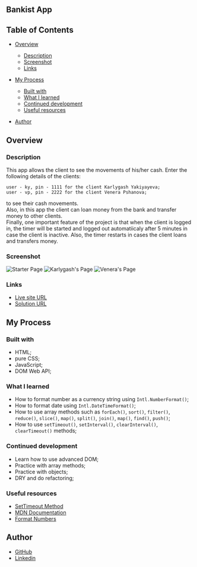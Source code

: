 ## Bankist App

## Table of Contents

- [Overview](#overview)
  - [Description](#description)
  - [Screenshot](#screenshot)
  - [Links](#links)
- [My Process](#my-process)

  - [Built with](#built-with)
  - [What I learned](#what-i-learned)
  - [Continued development](#continued-development)
  - [Useful resources](#useful-resources)

- [Author](#author)

## Overview

### Description

This app allows the client to see the movements of his/her cash.
Enter the following details of the clients:

```
user - ky, pin - 1111 for the client Karlygash Yakiyayeva;
user - vp, pin - 2222 for the client Venera Pshanova;
```

to see their cash movements.\
Also, in this app the client can loan money from the bank and transfer money to other clients.\
Finally, one important feature of the project is that when the client is logged in, the timer will be started and logged out automatiicaly after 5 minutes in case the client is inactive. Also, the timer restarts in cases the client loans and transfers money.

### Screenshot

![Starter Page](https://i.imgur.com/NW08Qy1.png)
![Karlygash's Page](https://i.imgur.com/K457pns.png)
![Venera's Page](https://i.imgur.com/eFUxcCq.png)

### Links

- [Live site URL](https://bankist-app-karlakz.netlify.app/)
- [Solution URL](https://github.com/karlakz/bankist-app)

## My Process

### Built with

- HTML;
- pure CSS;
- JavaScript;
- DOM Web API;

### What I learned

- How to format number as a currency string using `Intl.NumberFormat()`;
- How to format date using `Intl.DateTimeFormat()`;
- How to use array methods such as `forEach()`, `sort()`, `filter()`, `reduce()`, `slice()`, `map()`, `split()`, `join()`, `map()`, `find()`, `push()`;
- How to use `setTimeout()`, `setInterval()`, `clearInterval()`, `clearTimeout()` methods;

### Continued development

- Learn how to use advanced DOM;
- Practice with array methods;
- Practice with objects;
- DRY and do refactoring;

### Useful resources

- [SetTimeout Method](https://www.w3schools.com/jsref/met_win_settimeout.asp)
- [MDN Documentation](https://developer.mozilla.org/en-US/docs/Web/JavaScript)
- [Format Numbers](https://stackabuse.com/how-to-format-number-as-currency-string-in-javascript/)

## Author

- [GitHub](https://github.com/karlakz)
- [Linkedin](https://www.linkedin.com/in/karlygash-yakiyayeva-452baa186/)
